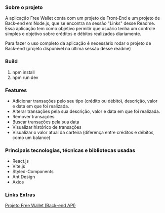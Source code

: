 <h3><b>Sobre o projeto</b></h3>

A aplicação Free Wallet conta com um projeto de Front-End e um projeto de Back-end em Node.js, que se encontra na sessão "Links" desse Readme. Essa aplicação tem como objetivo permitir que usuário tenha um controle simples e objetivo sobre créditos e débitos realizados diariamente.

Para fazer o uso completo da aplicação é necessário rodar o projeto de Back-end (projeto disponível na última sessão desse readme)

<h3><b>Build</b></h3>
<ol>
  <li>npm install</li>
  <li>npm run dev</li>
</ol>

<h3><b>Features</b></h3>
<ul>
  <li>Adicionar transações pelo seu tipo (crédito ou débito), descrição, valor e data em que foi realizada.</li>
  <li>Alterar transações pela sua descrição, valor e data em que foi realizada.</li>
  <li>Remover transações</li>
  <li>Buscar transações pela sua data</li>
  <li>Visualizar histórico de transações</li>
  <li>Visualizar o valor atual da carteira (diferença entre créditos e débitos, como um balance)</li>
</ul>

<h3><b>Principais tecnologias, técnicas e bibliotecas usadas</b></h3>
<ul>
  <li>React.js</li>
  <li>Vite.js</li>
  <li>Styled-Components</li>
  <li>Ant Design</li>
  <li>Axios</li>
 </ul>

<h3><b>Links Extras</b></h3>
<a href="https://github.com/calvinsteixeira/free-wallet-backend-api">Projeto Free Wallet (Back-end API)</a>
